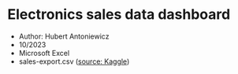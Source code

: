 # Electronics sales data dashboard

+ Author: Hubert Antoniewicz
+ 10/2023
+ Microsoft Excel
+ sales-export.csv ([source: Kaggle](https://www.kaggle.com/datasets/ronnykym/online-store-sales-data))
